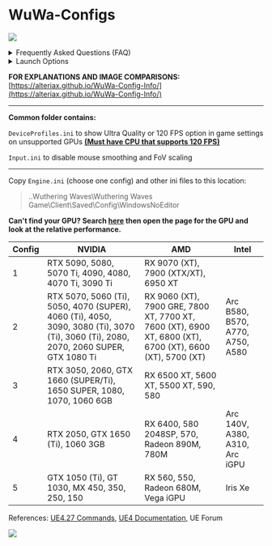# WuWa-Configs

[<img src="https://discord.com/api/guilds/798954204420112454/widget.png?style=banner2">](https://discord.gg/gczjQvgzWE)

<details>
<summary>Frequently Asked Questions (FAQ)</summary>

- **Will I get banned for using this?**  
Highly unlikely, I've been tweaking ini files since release with no issues.
  
- **Do I need to redownload config every game patch?**  
Game patch does not reset Engine.ini to default.  
If you run into issues, just grab the latest version of the config as I update it from time to time.

- **Can I change in-game settings?**  
Yes, it won't override any of the changes done through Engine.ini.

- **Engine.ini resets back to default upon game launch.**  
This shouldn't happen but if it does set the file to read-only.
  
- **How do I reset the ini files back to default?**  
Just delete the ini files, launching the game will create a new empty one.

</details>

<details>
<summary>Launch Options</summary>
<pre>
; Steam version opens game with different exe which doesn't work with launch options
; Creating shortcut for Steam version works but hours won't be tracked<br>
-SkipSplash Skip intro videos
-dx11 Launch the game with DX11
-dx12 Launch the game with DX12
</pre>
<a href="https://i.imgur.com/aCpObBl.png"><img src="https://i.imgur.com/aCpObBl.png" style="width: 550px; height: auto;"></a>
</details>

**FOR EXPLANATIONS AND IMAGE COMPARISONS:** [https://alteriax.github.io/WuWa-Config-Info/](https://alteriax.github.io/WuWa-Config-Info/)

---

**Common folder contains:**

``DeviceProfiles.ini`` to show Ultra Quality or 120 FPS option in game settings on unsupported GPUs **[(Must have CPU that supports 120 FPS)](https://wutheringwaves.kurogames.com/en/main/news/detail/1190)**

``Input.ini`` to disable mouse smoothing and FoV scaling

---

Copy ``Engine.ini`` (choose one config) and other ini files to this location: 
> ..Wuthering Waves\Wuthering Waves Game\Client\Saved\Config\WindowsNoEditor

**Can't find your GPU? Search [here](https://www.techpowerup.com/gpu-specs/) then open the page for the GPU and look at the relative performance.**

| Config | NVIDIA                                                                                                                               | AMD                                                                                                      | Intel                            |
|--------|--------------------------------------------------------------------------------------------------------------------------------------|----------------------------------------------------------------------------------------------------------|----------------------------------|
| 1      | RTX 5090, 5080, 5070 Ti, 4090, 4080, 4070 Ti, 3090 Ti                                                                                | RX 9070 (XT), 7900 (XTX/XT), 6950 XT                                                                     |                                  |
| 2      | RTX 5070, 5060 (Ti), 5050, 4070 (SUPER), 4060 (Ti), 4050, 3090, 3080 (Ti), 3070 (Ti), 3060 (Ti), 2080, 2070, 2060 SUPER, GTX 1080 Ti | RX 9060 (XT), 7900 GRE, 7800 XT, 7700 XT, 7600 (XT), 6900 XT, 6800 (XT), 6700 (XT), 6600 (XT), 5700 (XT) | Arc B580, B570, A770, A750, A580 |
| 3      | RTX 3050, 2060, GTX 1660 (SUPER/Ti), 1650 SUPER, 1080, 1070, 1060 6GB                                                                | RX 6500 XT, 5600 XT, 5500 XT, 590, 580                                                                   |                                  |
| 4      | RTX 2050, GTX 1650 (Ti), 1060 3GB                                                                                                    | RX 6400, 580 2048SP, 570, Radeon 890M, 780M                                                              | Arc 140V, A380, A310, Arc iGPU   |
| 5      | GTX 1050 (Ti), GT 1030, MX 450, 350, 250, 150                                                                                        | RX 560, 550, Radeon 680M, Vega iGPU                                                                      | Iris Xe                          |

References: [UE4.27 Commands](https://framedsc.com/GeneralGuides/ue4_commands.htm), [UE4 Documentation](https://docs.unrealengine.com/4.27/en-US/), UE Forum

[<img src="https://i.imgur.com/fxmOE8N.png">](https://ko-fi.com/alteria/)